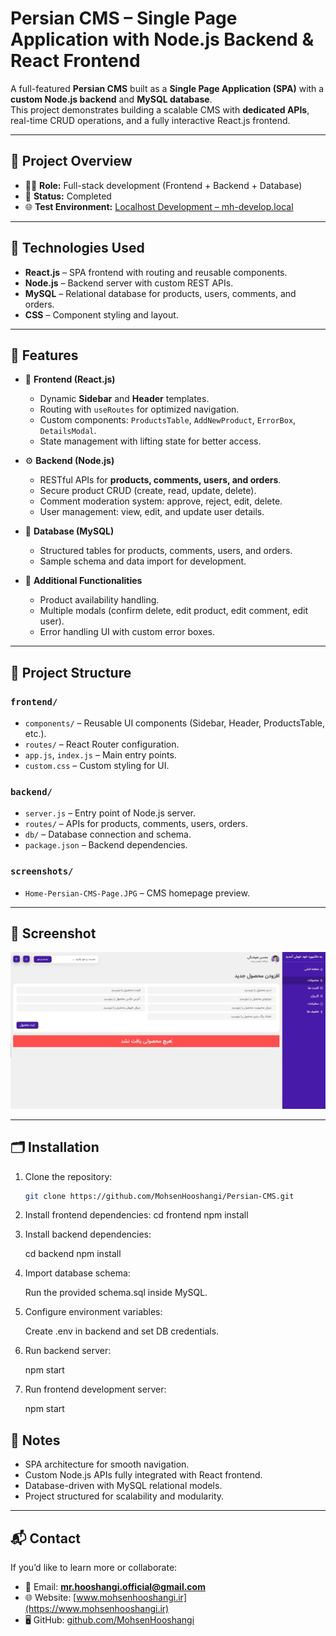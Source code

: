 # Persian CMS – Single Page Application with Node.js Backend & React Frontend

A full-featured **Persian CMS** built as a **Single Page Application (SPA)** with a **custom Node.js backend** and **MySQL database**.  
This project demonstrates building a scalable CMS with **dedicated APIs**, real-time CRUD operations, and a fully interactive React.js frontend.

---

## 🔧 Project Overview

- 👨‍💻 **Role:** Full-stack development (Frontend + Backend + Database)  
- 📅 **Status:** Completed  
- 🌐 **Test Environment:** [Localhost Development – mh-develop.local](http://mh-develop.local)  

---

## 🧰 Technologies Used

- **React.js** – SPA frontend with routing and reusable components.  
- **Node.js** – Backend server with custom REST APIs.  
- **MySQL** – Relational database for products, users, comments, and orders.  
- **CSS** – Component styling and layout.  

---

## 🧠 Features

- 🎨 **Frontend (React.js)**  
  - Dynamic **Sidebar** and **Header** templates.  
  - Routing with `useRoutes` for optimized navigation.  
  - Custom components: `ProductsTable`, `AddNewProduct`, `ErrorBox`, `DetailsModal`.  
  - State management with lifting state for better access.  

- ⚙️ **Backend (Node.js)**  
  - RESTful APIs for **products, comments, users, and orders**.  
  - Secure product CRUD (create, read, update, delete).  
  - Comment moderation system: approve, reject, edit, delete.  
  - User management: view, edit, and update user details.  

- 💾 **Database (MySQL)**  
  - Structured tables for products, comments, users, and orders.  
  - Sample schema and data import for development.  

- 🔐 **Additional Functionalities**  
  - Product availability handling.  
  - Multiple modals (confirm delete, edit product, edit comment, edit user).  
  - Error handling UI with custom error boxes.  

---

## 📂 Project Structure

### **`frontend/`**  
- `components/` – Reusable UI components (Sidebar, Header, ProductsTable, etc.).  
- `routes/` – React Router configuration.  
- `app.js`, `index.js` – Main entry points.  
- `custom.css` – Custom styling for UI.  

### **`backend/`**  
- `server.js` – Entry point of Node.js server.  
- `routes/` – APIs for products, comments, users, orders.  
- `db/` – Database connection and schema.  
- `package.json` – Backend dependencies.  

### **`screenshots/`**  
- `Home-Persian-CMS-Page.JPG` – CMS homepage preview.  

---

## 📸 Screenshot
![Admin Dashboard Home](./screenshots/Home-Persian-CMS-Page.JPG)

---

## 🗂️ Installation

1. Clone the repository:  
   ```bash
   git clone https://github.com/MohsenHooshangi/Persian-CMS.git

2. Install frontend dependencies: 
    cd frontend
    npm install
3. Install backend dependencies:

    cd backend
    npm install

4. Import database schema:

    Run the provided schema.sql inside MySQL.

5. Configure environment variables:

    Create .env in backend and set DB credentials.

6. Run backend server:

    npm start

7. Run frontend development server:

    npm start


## 📌 Notes

- SPA architecture for smooth navigation.
- Custom Node.js APIs fully integrated with React frontend.
- Database-driven with MySQL relational models.
- Project structured for scalability and modularity.  

---

## 📬 Contact

If you’d like to learn more or collaborate:

- 📧 Email: **mr.hooshangi.official@gmail.com**  
- 🌐 Website: [www.mohsenhooshangi.ir](https://www.mohsenhooshangi.ir)  
- 🖥️ GitHub: [github.com/MohsenHooshangi](https://github.com/MohsenHooshangi) 



